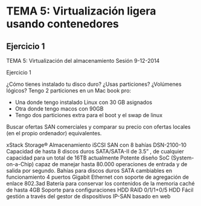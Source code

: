 # TEMA 5: Virtualización ligera usando contenedores

## Ejercicio 1
TEMA 5: Virtualización del almacenamiento
Sesión 9-12-2014

Ejercicio 1

¿Cómo tienes instalado tu disco duro? ¿Usas particiones? ¿Volúmenes lógicos?
Tengo 2 particiones en un Mac book pro:
- Una donde tengo instalado Linux con 30 GB asignados
- Otra donde tengo macos con 90GB
- Tengo dos particiones extra para el boot y el swap de linux


Buscar ofertas SAN comerciales y comparar su precio con ofertas locales (en el propio ordenador) equivalentes.

xStack Storage® Almacenamiento iSCSI SAN con 8 bahías
DSN-2100-10
Capacidad de hasta 8 discos duros SATA/SATA-II de 3.5” , de cualquier capacidad para un total de 16TB actualmente
Potente diseño SoC (System-on-a-Chip) capaz de manejar hasta 80.000 operaciones de entrada y de salida por segundo.
Bahías para discos duros SATA cambiables en funcionamiento
4 puertos Gigabit Ethernet con soporte de agregación de enlace 802.3ad
Batería para conservar los contenidos de la memoria caché de hasta 4GB
Soporte para configuraciones HDD RAID 0/1/1+0/5 HDD
Fácil gestión a través del gestor de dispositivos IP-SAN basado en web
